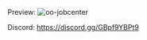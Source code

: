

Preview: ![oo-jobcenter](https://github.com/user-attachments/assets/cac89556-a554-4efd-beb0-25119a9998e2)

Discord: https://discord.gg/GBpf9YBPt9
